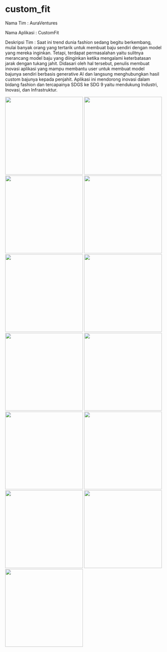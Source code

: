 # custom_fit
Nama Tim : AuraVentures </p>
Nama Aplikasi : CustomFit </p>
Deskripsi Tim : Saat ini trend dunia fashion sedang begitu  berkembang, mulai banyak orang yang tertarik untuk membuat baju sendiri dengan model yang mereka inginkan. Tetapi, terdapat permasalahan yaitu sulitnya merancang model baju yang diinginkan ketika mengalami keterbatasan jarak dengan tukang jahit. Didasari oleh hal tersebut, penulis membuat inovasi aplikasi yang mampu membantu user untuk membuat model bajunya sendiri berbasis generative AI dan langsung menghubungkan hasil custom bajunya kepada penjahit. Aplikasi ini mendorong inovasi dalam bidang fashion dan tercapainya SDGS ke SDG 9 yaitu mendukung Industri, Inovasi, dan Infrastruktur.</p>


<img src="https://github.com/MTegarPamungkas/custom_fit/assets/43881782/f933f51e-6f31-463d-a2f2-defd7cee6299" width="250">
<img src="https://github.com/MTegarPamungkas/custom_fit/assets/43881782/8f0c33d2-78e0-47f3-9e4d-d3f40d9e8bed" width="250">
<img src="https://github.com/MTegarPamungkas/custom_fit/assets/43881782/2dcc2e51-6376-4feb-972b-724e7539cec1" width="250">
<img src="https://github.com/MTegarPamungkas/custom_fit/assets/43881782/55051ac7-951a-4021-885f-f10c910ff4f2" width="250">
<img src="https://github.com/MTegarPamungkas/custom_fit/assets/43881782/1506362f-4249-486e-8bb6-82c2311f1229" width="250">
<img src="https://github.com/MTegarPamungkas/custom_fit/assets/43881782/fdd4261b-142a-4814-aaa5-2308d5e84557" width="250">
<img src="https://github.com/MTegarPamungkas/custom_fit/assets/43881782/230ac912-cb87-4fbb-ab1c-176337ecedb8" width="250">
<img src="https://github.com/MTegarPamungkas/custom_fit/assets/43881782/59af1b86-db2c-4f05-933f-2167d2ac8324" width="250">
<img src="https://github.com/MTegarPamungkas/custom_fit/assets/43881782/4d423958-7fc8-40f6-a771-70081d3f4814" width="250">
<img src="https://github.com/MTegarPamungkas/custom_fit/assets/43881782/b95a1d94-b5ff-482d-b478-9f9a2821b3c2" width="250">
<img src="https://github.com/MTegarPamungkas/custom_fit/assets/43881782/b0f671bb-4339-486a-9a33-a2d99d834a53" width="250">
<img src="https://github.com/MTegarPamungkas/custom_fit/assets/43881782/acc57e67-f8c1-495f-a610-af2a7d3f7bac" width="250">
<img src="https://github.com/MTegarPamungkas/custom_fit/assets/43881782/aad7f623-86ba-4b83-8d58-d7b061abe6c1" width="250">


